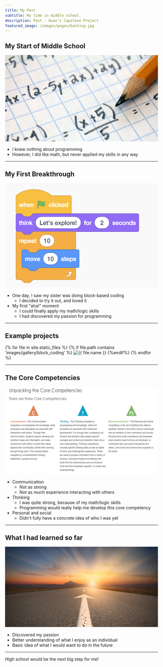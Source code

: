 ```yaml
---
title: My Past
subtitle: My time in middle school.
description: Past - Ewan's Capstone Project
featured_image: /images/pages/banting.jpg
---
```


## My Start of Middle School

<img src="/images/pages/math.jpg" alt="Math" class="page_image">

* I knew nothing about programming
* However, I did like math, but never applied my skills in any way

---

## My First Breakthrough

<img src="/images/pages/scratch.png" alt="Scratch" class="page_image">

* One day, I saw my sister was doing block-based coding
  * I decided to try it out, and loved it
* My first "aha!" moment
  * I could finally apply my math/logic skills
  * I had discovered my passion for programming

---

## Example projects

<div class="gallery" data-columns="3">
  {% for file in site.static_files %}
  {% if file.path contains 'images/gallery/block_coding' %}
  <img src="{{ file.path }}" alt="{{ file.name }}">
  {%endif%}
  {% endfor %}
</div>

---

## The Core Competencies

<img src="/images/pages/core_competencies.png" alt="Core Competencies" class="page_image">

* Communication
  * Not as strong
  * Not as much experience interacting with others
* Thinking
  * I was quite strong, because of my math/logic skills
  * Programming would really help me develop this core competency
* Personal and social
  * Didn't fully have a concrete idea of who I was yet

---

## What I had learned so far

<img src="/images/pages/future_road.jpg" alt="Future Road" class="page_image">

* Discovered my passion
* Better understanding of what I enjoy as an individual
* Basic idea of what I would want to do in the future

---

High school would be the next big step for me!
